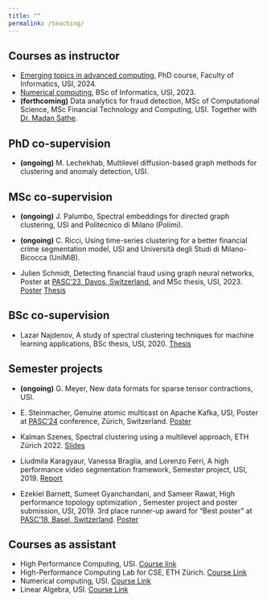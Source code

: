 ```yaml
---
title: ""
permalink: /teaching/
---
```


## Courses as instructor

* [Emerging topics in advanced computing](https://search.usi.ch/en/courses/35271090/emerging-topics-in-advanced-computing), PhD course, Faculty of Informatics, USI, 2024.
* [Numerical computing](https://www.ci.inf.usi.ch/teaching/), BSc of Informatics, USI, 2023.
* **(forthcoming)** Data analytics for fraud detection, MSc of Computational Science, MSc Financial Technology and Computing, USI. Together with [Dr. Madan Sathe](https://www.deloitte.com/ch/en/about/people/profiles.madan-sathe+caa47b5a.html).

## PhD co-supervision

* **(ongoing)** M. Lechekhab, Multilevel diffusion-based graph methods for clustering and anomaly detection, USI.

## MSc co-supervision

* **(ongoing)** J. Palumbo, Spectral embeddings for directed graph clustering, USI and Politecnico di Milano (Polimi).

* **(ongoing)** C. Ricci, Using time-series clustering for a better financial crime segmentation model, USI and Università degli Studi di Milano-Bicocca (UniMiB).

* Julien Schmidt, Detecting financial fraud using graph neural networks, Poster at [PASC’23, Davos, Switzerland](https://pasc23.pasc-conference.org/), and MSc thesis, USI, 2023. [Poster](http://DmsPas.github.io/files/PASC2023_JulienSchmidt.pdf) [Thesis](https://thesis.bul.sbu.usi.ch/theses/2191-2223Schmidt/pdf?1697548012)

## BSc co-supervision

* Lazar Najdenov, A study of spectral clustering techniques for machine learning applications, BSc thesis, USI, 2020. [Thesis](http://DmsPas.github.io/files/Najdenov_Final.pdf)

## Semester projects

* **(ongoing)** G. Meyer, New data formats for sparse tensor contractions, USI.

* E. Steinmacher, Genuine atomic multicast on Apache Kafka, USI, Poster at [PASC’24](https://pasc24.pasc-conference.org/) conference, Zürich, Switzerland. [Poster](http://DmsPas.github.io/files/Poster_HiWi_kafka.pdf)

* Kalman Szenes, Spectral clustering using a multilevel approach, ETH Zürich 2022. [Slides](http://DmsPas.github.io/files/Multilevel_slides.pdf)

* Liudmila Karagyaur, Vanessa Braglia, and Lorenzo Ferri, A high performance video segmentation framework, Semester project, USI, 2019. [Report](http://DmsPas.github.io/files/A_High_Performance_Video_Segmentation_Framework.pdf)

* Ezekiel Barnett, Sumeet Gyanchandani, and Sameer Rawat, High performance topology optimization , Semester project and poster submission, USI, 2019. 3rd place runner-up award for “Best poster” at [PASC’18, Basel, Switzerland](https://pasc18.pasc-conference.org/). [Poster](http://DmsPas.github.io/files/PASC18_Poster_Final.pdf)


## Courses as assistant

* High Performance Computing, USI. [Course link](https://search.usi.ch/en/courses/35263569/high-performance-computing)
* High-Performance Computing Lab for CSE, ETH Zürich. [Course Link](http://www.vvz.ethz.ch/Vorlesungsverzeichnis/lerneinheit.view?semkez=2020S&ansicht=LEHRVERANSTALTUNGEN&lerneinheitId=137681&lang=en)
* Numerical computing, USI. [Course Link](https://search.usi.ch/en/courses/35262271/numerical-computing)
* Linear Algebra, USI. [Course Link](https://search.usi.ch/it/corsi/35263651/linear-algebra)
